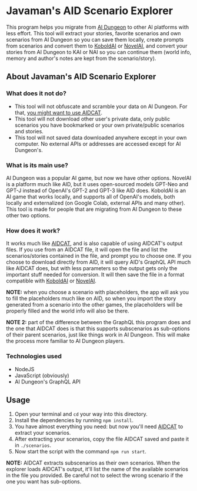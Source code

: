 # Javaman's AID Scenario Explorer
This program helps you migrate from [AI Dungeon](http://aidungeon.io/) to other AI platforms with less effort. This tool will extract your stories, favorite scenarios and own scenarios from AI Dungeon so you can save them locally, create prompts from scenarios and convert them to [KoboldAI](https://github.com/KoboldAI/KoboldAI-Client) or [NovelAI](https://novelai.net/), and convert your stories from AI Dungeon to KAI or NAI so you can continue them (world info, memory and author's notes are kept from the scenario/story).

## About Javaman's AID Scenario Explorer
### What does it not do?
* This tool will not obfuscate and scramble your data on AI Dungeon. For that, [you might want to use AIDCAT](https://github.com/CuriousNekomimi/AIDCAT).
* This tool will not download other user's private data, only public scenarios you have bookmarked or your own private/public scenarios and stories.
* This tool will not saved data downloaded anywhere except in your own computer. No external APIs or addresses are accessed except for AI Dungeon's.

### What is its main use?
AI Dungeon was a popular AI game, but now we have other options. NovelAI is a platform much like AID, but it uses open-sourced models GPT-Neo and GPT-J instead of OpenAI's GPT-2 and GPT-3 like AID does. KoboldAI is an AI game that works locally, and supports all of OpenAI's models, both locally and externalized (on Google Colab, external APIs and many other). This tool is made for people that are migrating from AI Dungeon to these other two options.

### How does it work?
It works much like [AIDCAT](https://github.com/CuriousNekomimi/AIDCAT), and is also capable of using AIDCAT's output files. If you use from an AIDCAT file, it will open the file and list the scenarios/stories contained in the file, and prompt you to choose one. If you choose to download directly from AID, it will query AID's GraphQL API much like AIDCAT does, but with less parameters so the output gets only the important stuff needed for conversion. It will then save the file in a format compatible with [KoboldAI](https://github.com/KoboldAI/KoboldAI-Client) or [NovelAI](https://novelai.net/).

**NOTE:** when you choose a scenario with placeholders, the app will ask you to fill the placeholders much like on AID, so when you import the story generated from a scenario into the other games, the placeholders will be properly filled and the world info will also be there.

**NOTE 2:** part of the difference between the GraphQL this program does and the one that AIDCAT does is that this supports subscenarios as sub-options of their parent scenarios, just like things work in AI Dungeon. This will make the process more familiar to AI Dungeon players.

### Technologies used
* NodeJS
* JavaScript (obviously)
* AI Dungeon's GraphQL API

## Usage
1. Open your terminal and `cd` your way into this directory.
2. Install the dependencies by running `npm install`.
3. You have almost everything you need: but now you'll need [AIDCAT](https://github.com/CuriousNekomimi/AIDCAT) to extract your scenarios.
4. After extracting your scenarios, copy the file AIDCAT saved and paste it in `./scenarios`.
5. Now start the script with the command `npm run start`.

**NOTE:** AIDCAT extracts subscenarios as their own scenarios. When the explorer loads AIDCAT's output, it'll list the name of the available scenarios in the file you provided. Be careful not to select the wrong scenario if the one you want has sub-options.